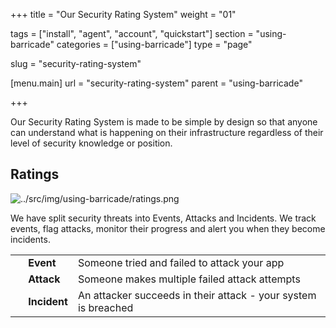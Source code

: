 +++
title = "Our Security Rating System"
weight = "01"

tags = ["install", "agent", "account", "quickstart"]
section = "using-barricade"
categories = ["using-barricade"]
type = "page"

slug = "security-rating-system"

[menu.main]
    url = "security-rating-system"
    parent = "using-barricade"

+++

Our Security Rating System is made to be simple by design so that anyone can understand what is happening on their infrastructure regardless of their level of security knowledge or position.

## Ratings

![../src/img/using-barricade/ratings.png](../src/img/using-barricade/ratings.png)

We have split security threats into Events, Attacks and Incidents. We track events, flag attacks, monitor their progress and alert you when they become incidents.

<table class="risk">
<tbody>
<tr>
<td><em> </em></td>
<td><strong>Event</strong></td>
<td>Someone tried and failed to attack your app </td>
</tr>
<tr>
<td><em> </em></td>
<td><strong>Attack</strong></td>
<td>Someone makes multiple failed attack attempts </td>
</tr>
<tr>
<td><em> </em></td>
<td><strong>Incident</strong></td>
<td>An attacker succeeds in their attack - your system is breached</td>
</tr>
</tbody>
</table>
